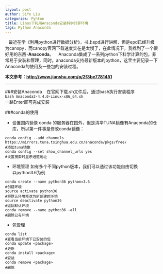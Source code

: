 ```yaml
---
layout: post
author: SiYu Liu
categories: Pyhton
title: Linux下利用Anaconda安装科学计算环境
tags: Python Anaconda
---
```


&nbsp;&nbsp;&nbsp;最近在学《利用python进行数据分析》，书上epd进行讲解，但是epd已经升级为canopy，而canopy官网下载速度实在是太慢了，在此情况下，我找到了一个很好用的东西-**Anaconda**。
&nbsp;&nbsp;&nbsp;Anaconda集成了一系列python下科学计算的包，非常易于安装和管理，同时，anaconda支持最新版本的python，这里主要记录一下Anaconda的使用及一些包的安装过程。

**本文参考：http://www.jianshu.com/p/2f3be7781451**  

-----









###安装Anaconda
&nbsp;&nbsp;&nbsp;在官网下载.sh文件后，通过bash执行安装程序  
`bash Anaconda3-4.4.0-Linux-x86_64.sh`  
一路Enter即可完成安装

###conda的使用
 * 设置国内镜像
conda 的服务器在国外，但是清华TUNA镜像有Anaconda的仓库，所以第一件事是修改conda镜像：
```
conda config --add channels https://mirrors.tuna.tsinghua.edu.cn/anaconda/pkgs/free/
#添加tuna镜像
conda config --set show_channel_urls yes
#设置搜索时显示通道地址
```

* 环境管理
如有多个不同python版本，我们可以通过该功能自由切换  
以python3.6为例
```
conda create --name python36 python=3.6  
#创建环境  
source activate python36  
#将默认环境修改为新创建的环境  
source deactivate python36  
#返回默认环境  
conda remove --name python36 -all  
#删除已有环境  
```
* 包管理
```
conda list
#查看当前环境下已安装的包
conda update <package>
#更新
conda install <package>
#安装
conda remove <package>
#删除
```
